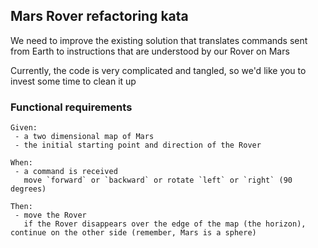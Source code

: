

## Mars Rover refactoring kata

We need to improve the existing solution that translates commands sent from Earth to instructions that are understood by our Rover on Mars

Currently, the code is very complicated and tangled, so we'd like you to invest some time to clean it up

### Functional requirements
```
Given:
 - a two dimensional map of Mars
 - the initial starting point and direction of the Rover
 
When:
 - a command is received
   move `forward` or `backward` or rotate `left` or `right` (90 degrees)

Then:
 - move the Rover
   if the Rover disappears over the edge of the map (the horizon), continue on the other side (remember, Mars is a sphere)
```






